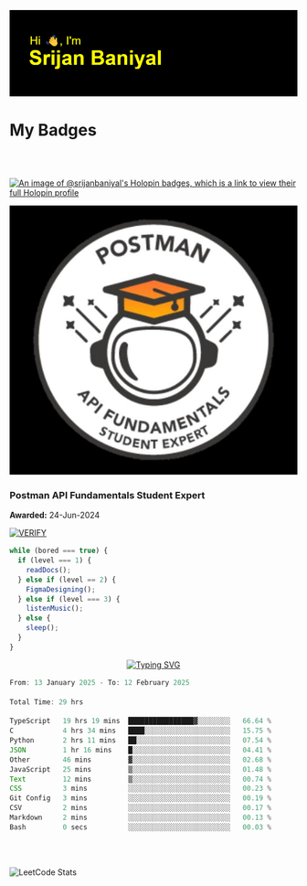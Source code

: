 ![Header](./header.png)

# My Badges

<Br />
<Br />

[![An image of @srijanbaniyal's Holopin badges, which is a link to view their full Holopin profile](https://holopin.me/srijanbaniyal)](https://holopin.io/@srijanbaniyal)

[![Postman API Fundamentals Student Expert](/Postman.jpeg)](https://api.badgr.io/public/assertions/r9BLLy0oTfKJBbkGuDI1zA)

### Postman API Fundamentals Student Expert

**Awarded:** 24-Jun-2024

[![VERIFY](https://img.shields.io/badge/VERIFY-blue)](https://badgecheck.io?url=https%3A%2F%2Fapi.badgr.io%2Fpublic%2Fassertions%2Fr9BLLy0oTfKJBbkGuDI1zA)

```javascript
while (bored === true) {
  if (level === 1) {
    readDocs();
  } else if (level == 2) {
    FigmaDesigning();
  } else if (level === 3) {
    listenMusic();
  } else {
    sleep();
  }
}
```

<p align="center">
  <a href="https://git.io/typing-svg"><img src="https://readme-typing-svg.demolab.com?font=Tilt+Prism&size=30&pause=1000&color=0FF75B&center=true&vCenter=true&width=800&height=80&lines=Time+spent+on+various+Programming+languages" alt="Typing SVG" /></a>
</p>

<!--START_SECTION:waka-->

```TypeScript
From: 13 January 2025 - To: 12 February 2025

Total Time: 29 hrs

TypeScript   19 hrs 19 mins  ████████████████▓░░░░░░░░   66.64 %
C            4 hrs 34 mins   ████░░░░░░░░░░░░░░░░░░░░░   15.75 %
Python       2 hrs 11 mins   ██░░░░░░░░░░░░░░░░░░░░░░░   07.54 %
JSON         1 hr 16 mins    █░░░░░░░░░░░░░░░░░░░░░░░░   04.41 %
Other        46 mins         ▓░░░░░░░░░░░░░░░░░░░░░░░░   02.68 %
JavaScript   25 mins         ▒░░░░░░░░░░░░░░░░░░░░░░░░   01.48 %
Text         12 mins         ▒░░░░░░░░░░░░░░░░░░░░░░░░   00.74 %
CSS          3 mins          ░░░░░░░░░░░░░░░░░░░░░░░░░   00.23 %
Git Config   3 mins          ░░░░░░░░░░░░░░░░░░░░░░░░░   00.19 %
CSV          2 mins          ░░░░░░░░░░░░░░░░░░░░░░░░░   00.17 %
Markdown     2 mins          ░░░░░░░░░░░░░░░░░░░░░░░░░   00.13 %
Bash         0 secs          ░░░░░░░░░░░░░░░░░░░░░░░░░   00.03 %
```

<!--END_SECTION:waka-->

<Br />
<Br />

![LeetCode Stats](https://leetcard.jacoblin.cool/Srijan-Baniyal?theme=dark&font=Rasa&ext=contest)
